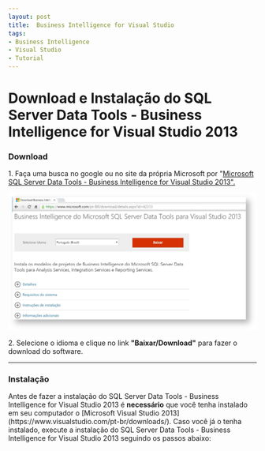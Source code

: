 ```yaml
---
layout: post
title:  Business Intelligence for Visual Studio
tags:
- Business Intelligence
- Visual Studio
- Tutorial
---
```


<h1 id="heading1">Download e Instalação do SQL Server Data Tools - Business Intelligence for Visual Studio 2013</h1>

<h3 id="heading3">Download</h3>

<p>1. Faça uma busca no google ou no site da própria Microsoft por "<a href="https://www.microsoft.com/en-us/download/details.aspx?id=42313">Microsoft SQL Server Data Tools - Business Intelligence for Visual Studio 2013".</a></p>

![Fazendo Download SQL Server Data Tools - Business Intelligence for Visual Studio 2013](https://github.com/mateusblopes/mateusblopes.github.io/blob/master/_posts/img/BIVisualStudio1.png)

<p>2. Selecione o idioma e clique no link <strong>"Baixar/Download"</strong> para fazer o download do software.</p>

<hr/>

<h3 id="heading3">Instalação</h3>

<p>Antes de fazer a instalação do SQL Server Data Tools - Business Intelligence for Visual Studio 2013 é <strong>necessário</strong> que você tenha instalado em seu computador o [Microsoft Visual Studio 2013](https://www.visualstudio.com/pt-br/downloads/). Caso você já o tenha instalado, execute a instalação do SQL Server Data Tools - Business Intelligence for Visual Studio 2013 seguindo os passos abaixo:</p>

